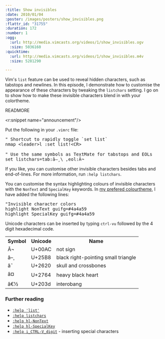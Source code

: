 ```yaml
--- 
:title: Show invisibles
:date: 2010/01/04
:poster: /images/posters/show_invisibles.png
:flattr_id: "31755"
:duration: 172
:number: 1
:ogg: 
  :url: http://media.vimcasts.org/videos/1/show_invisibles.ogv
  :size: 5036160
:quicktime: 
  :url: http://media.vimcasts.org/videos/1/show_invisibles.m4v
  :size: 5281290

---
```


Vim's `list` feature can be used to reveal hidden characters, such as tabstops and newlines. In this episode, I demonstrate how to customise the appearance of these characters by tweaking the `listchars` setting. I go on to show how to make these invisible characters blend in with your colortheme.


READMORE

<r:snippet name="announcement"/>

Put the following in your `.vimrc` file:

<pre class="brush: vimscript">
" Shortcut to rapidly toggle `set list`
nmap &lt;leader&gt;l :set list!&lt;CR&gt;

" Use the same symbols as TextMate for tabstops and EOLs
set listchars=tab:â–¸\ ,eol:Â¬
</pre>

If you like, you can customise other invisible characters besides tabs
and end-of-lines. For more information, run `:help listchars`.

You can customise the syntax highlighting colours of invisible characters with
the `NonText` and `SpecialKey` keywords. In [my prefered colourtheme][blackboard], I have added the following lines:

<pre class="brush: vimscript">
"Invisible character colors 
highlight NonText guifg=#4a4a59
highlight SpecialKey guifg=#4a4a59
</pre>

Unicode characters can be inserted by typing `ctrl-vu` followed by the 4 digit hexadecimal code.

<table>
    <tr>
        <th>Symbol</th>
        <th>Unicode</th>
        <th>Name</th>
    </tr>
    <tr>
        <td class="large">Â¬</td>
        <td>U+00AC</td>
        <td>not sign</td>
    </tr>
    <tr>
        <td class="large">â–¸</td>
        <td>U+25B8</td>
        <td>black right-pointing small triangle</td>
    </tr>
    <tr>
        <td class="large">â˜ </td>
        <td>U+2620</td>
        <td>skull and crossbones</td>
    </tr>
    <tr>
        <td class="large">â¤</td>
        <td>U+2764</td>
        <td>heavy black heart</td>
    </tr>
    <tr>
        <td class="large">â€½</td>
        <td>U+203d</td>
        <td>interobang</td>
    </tr>
</table>


### Further reading

* [`:help 'list'`][list]
* [`:help listchars`][listchars]
* [`:help hl-NonText`][NonText]
* [`:help hl-SpecialKey`][SpecialKey]
* [`:help i_CTRL-V_digit`][unicode] - inserting special characters

[blackboard]: http://www.vim.org/scripts/script.php?script_id=2280
[list]: http://vimdoc.sourceforge.net/htmldoc/options.html#%27list%27
[listchars]: http://vimdoc.sourceforge.net/htmldoc/options.html#%27listchars%27
[NonText]: http://vimdoc.sourceforge.net/htmldoc/syntax.html#hl-NonText
[SpecialKey]: http://vimdoc.sourceforge.net/htmldoc/syntax.html#hl-SpecialKey
[unicode]: http://vimdoc.sourceforge.net/htmldoc/insert.html#i_CTRL-V_digit
[triangles]: http://en.wikipedia.org/wiki/Unicode_Geometric_Shapes

